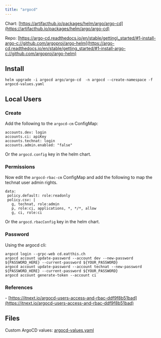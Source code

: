 ```yaml
---
title: "argocd"
---
```

Chart: [https://artifacthub.io/packages/helm/argo/argo-cd](https://artifacthub.io/packages/helm/argo/argo-cd)

Repo: [https://argo-cd.readthedocs.io/en/stable/getting\_started/#1-install-argo-c://github.com/argoproj/argo-helm](https://argo-cd.readthedocs.io/en/stable/getting_started/#1-install-argo-c://github.com/argoproj/argo-helm)

## Install

```plaintext
helm upgrade -i argocd argo/argo-cd  -n argocd --create-namespace -f argocd-values.yaml
```

## Local Users

### Create

Add the following to the `argocd-cm` ConfigMap:

```plaintext
accounts.dev: login
accounts.ci: apiKey
accounts.technat: login
accounts.admin.enabled: "false"
```

Or the `argocd.config` key in the helm chart.

### Permissions

Now edit the `argocd-rbac-cm` ConfigMap and add the following to map the technat user admin rights.

```plaintext
data:
 policy.default: role:readonly
 policy.csv: |
   g, technat, role:admin
   p, role:ci, applications, *, */*, allow
   g, ci, role:ci
```

Or the `argocd.rbacConfig` key in the helm chart.

### Password

Using the argocd cli:

```plaintext
argocd login --grpc-web cd.eatthis.ch
argocd account update-password --account dev --new-password ${PASSWORD_HERE} --current-password ${YOUR_PASSWORD}
argocd account update-password --account technat --new-password ${PASSWORD_HERE} --current-password ${YOUR_PASSWORD}
argocd account generate-token --account ci
```

### References

\- [https://itnext.io/argocd-users-access-and-rbac-ddf9f8b51bad](https://itnext.io/argocd-users-access-and-rbac-ddf9f8b51bad)

## Files

Custom ArgoCD values: [argocd-values.yaml](/Kubernetes/argocd-values.yaml)
